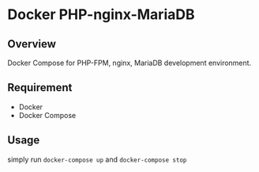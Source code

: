 # Docker PHP-nginx-MariaDB

## Overview
Docker Compose for PHP-FPM, nginx, MariaDB development environment.

## Requirement
* Docker
* Docker Compose

## Usage
simply run `docker-compose up` and `docker-compose stop`